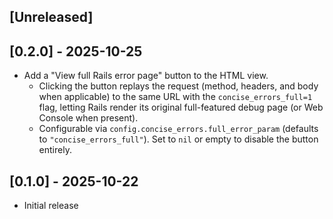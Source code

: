 ## [Unreleased]

## [0.2.0] - 2025-10-25

- Add a "View full Rails error page" button to the HTML view.
  - Clicking the button replays the request (method, headers, and body when applicable)
    to the same URL with the `concise_errors_full=1` flag, letting Rails render its
    original full-featured debug page (or Web Console when present).
  - Configurable via `config.concise_errors.full_error_param` (defaults to
    `"concise_errors_full"`). Set to `nil` or empty to disable the button entirely.

## [0.1.0] - 2025-10-22

- Initial release
